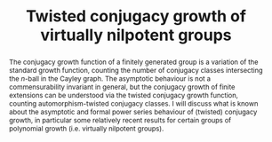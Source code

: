 ---
surname: Evetts
speaker: Alex Evetts
institution: University of Manchester
website: https://sites.google.com/view/aevetts/home
title: "Twisted conjugacy growth of virtually nilpotent groups"
abstract: "The conjugacy growth function of a finitely generated group is a variation of the standard growth function, counting the number of conjugacy classes intersecting the $n$-ball in the Cayley graph. The asymptotic behaviour is not a commensurability invariant in general, but the conjugacy growth of finite extensions can be understood via the twisted conjugacy growth function, counting automorphism-twisted conjugacy classes. I will discuss what is known about the asymptotic and formal power series behaviour of (twisted) conjugacy growth, in particular some relatively recent results for certain groups of polynomial growth (i.e. virtually nilpotent groups)."
---